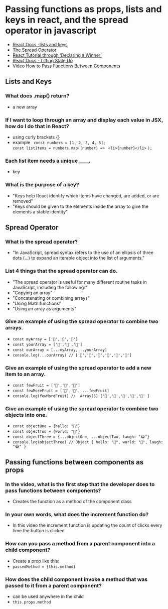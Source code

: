 # Passing functions as props, lists and keys in react, and the spread operator in javascript
- [React Docs -lists and keys](https://reactjs.org/docs/lists-and-keys.html)
- [The Spread Operator](https://medium.com/coding-at-dawn/how-to-use-the-spread-operator-in-javascript-b9e4a8b06fab)
- [React Tutorial through ‘Declaring a Winner’](https://reactjs.org/tutorial/tutorial.html)
- [React Docs - Lifting State Up](https://reactjs.org/docs/lifting-state-up.html)
- Video [How to Pass Functions Between Components](https://www.youtube.com/watch?v=c05OL7XbwXU)

## Lists and Keys

### What does .map() return?
- a new array

### If I want to loop through an array and display each value in JSX, how do I do that in React?
 - using curly brackets {}
 - example
 ` const numbers = [1, 2, 3, 4, 5];` <br />
`const listItems = numbers.map((number) =>`
 ` <li>{number}</li>`
`); `

### Each list item needs a unique ____.
- key

### What is the purpose of a key?
- "Keys help React identify which items have changed, are added, or are removed"
- "Keys should be given to the elements inside the array to give the elements a stable identity"

## Spread Operator

### What is the spread operator?
- "In JavaScript, spread syntax refers to the use of an ellipsis of three dots (…) to expand an iterable object into the list of arguments."
### List 4 things that the spread operator can do.
- "The spread operator is useful for many different routine tasks in JavaScript, including the following:"
- "Copying an array"
- "Concatenating or combining arrays"
- "Using Math functions"
- "Using an array as arguments"

### Give an example of using the spread operator to combine two arrays.
- `const myArray = ['🤪','🐻','🎌']` <br />
- `const yourArray = ['🙂','🤗','🤩']` <br />
- `const ourArray = [...myArray,...yourArray]` <br />
- `console.log(...ourArray) // ['🤪','🐻','🎌','🙂','🤗','🤩']`

### Give an example of using the spread operator to add a new item to an array.
- `const fewFruit = ['🍏','🍊','🍌']` <br />
- `const fewMoreFruit = ['🍉','🍍', ...fewFruit]` <br />
- `console.log(fewMoreFruit) //  Array(5) ['🍉','🍍','🍏','🍊','🍌' ]`

### Give an example of using the spread operator to combine two objects into one.
- `const objectOne = {hello: "🤪"}` <br />
- `const objectTwo = {world: "🐻"}` <br />
- `const objectThree = {...objectOne, ...objectTwo, laugh: "😂"}` <br />
- `console.log(objectThree) // Object { hello: "🤪", world: "🐻", laugh: "😂" }`

## Passing functions between components as props 

### In the video, what is the first step that the developer does to pass functions between components?
- Creates the function as a method of the component class
### In your own words, what does the increment function do?
- In this video the increment function is updating the count of clicks every time the button is clicked 
### How can you pass a method from a parent component into a child component?
- Create a prop like this: 
- `passedMethod = {this.method}`
### How does the child component invoke a method that was passed to it from a parent component?
- can be used anywhere in the child
- `this.props.method`


